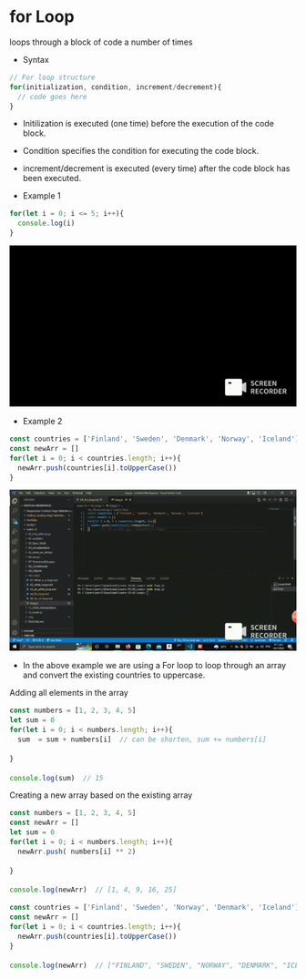 # for Loop

loops through a block of code a number of times

- Syntax 
```js
// For loop structure
for(initialization, condition, increment/decrement){
  // code goes here
}
```

- Initilization is executed (one time) before the execution of the code block.

- Condition specifies the condition for executing the code block.

-  increment/decrement is executed (every time) after the code block has been executed.


- Example 1 
```js
for(let i = 0; i <= 5; i++){
  console.log(i)
}
```

![Foor loop 1 example](/img/for%20loop_Trim.gif "For loop 1 example")




- Example 2

```js
const countries = ['Finland', 'Sweden', 'Denmark', 'Norway', 'Iceland']
const newArr = []
for(let i = 0; i < countries.length; i++){
  newArr.push(countries[i].toUpperCase())
}

```

![Foor loop 2 example](/img/forrrr_Trim.gif "For loop 2 example")
- In the above example we are using a For loop to loop through an array and convert the existing countries to uppercase.

Adding all elements in the array

```js
const numbers = [1, 2, 3, 4, 5]
let sum = 0
for(let i = 0; i < numbers.length; i++){
  sum  = sum + numbers[i]  // can be shorten, sum += numbers[i]

}

console.log(sum)  // 15
```

Creating a new array based on the existing array

```js
const numbers = [1, 2, 3, 4, 5]
const newArr = []
let sum = 0
for(let i = 0; i < numbers.length; i++){
  newArr.push( numbers[i] ** 2)

}

console.log(newArr)  // [1, 4, 9, 16, 25]
```

```js
const countries = ['Finland', 'Sweden', 'Norway', 'Denmark', 'Iceland']
const newArr = []
for(let i = 0; i < countries.length; i++){
  newArr.push(countries[i].toUpperCase())
}

console.log(newArr)  // ["FINLAND", "SWEDEN", "NORWAY", "DENMARK", "ICELAND"]
```
